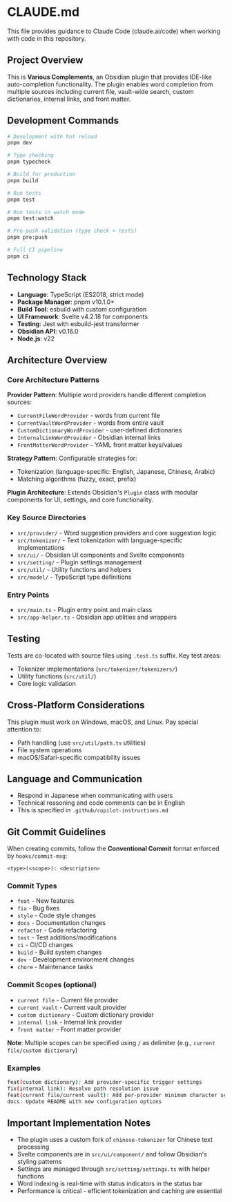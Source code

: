 # CLAUDE.md

This file provides guidance to Claude Code (claude.ai/code) when working with code in this repository.

## Project Overview

This is **Various Complements**, an Obsidian plugin that provides IDE-like auto-completion functionality. The plugin enables word completion from multiple sources including current file, vault-wide search, custom dictionaries, internal links, and front matter.

## Development Commands

```bash
# Development with hot reload
pnpm dev

# Type checking
pnpm typecheck

# Build for production
pnpm build

# Run tests
pnpm test

# Run tests in watch mode
pnpm test:watch

# Pre-push validation (type check + tests)
pnpm pre:push

# Full CI pipeline
pnpm ci
```

## Technology Stack

- **Language**: TypeScript (ES2018, strict mode)
- **Package Manager**: pnpm v10.1.0+
- **Build Tool**: esbuild with custom configuration
- **UI Framework**: Svelte v4.2.18 for components
- **Testing**: Jest with esbuild-jest transformer
- **Obsidian API**: v0.16.0
- **Node.js**: v22

## Architecture Overview

### Core Architecture Patterns

**Provider Pattern**: Multiple word providers handle different completion sources:
- `CurrentFileWordProvider` - words from current file
- `CurrentVaultWordProvider` - words from entire vault
- `CustomDictionaryWordProvider` - user-defined dictionaries
- `InternalLinkWordProvider` - Obsidian internal links
- `FrontMatterWordProvider` - YAML front matter keys/values

**Strategy Pattern**: Configurable strategies for:
- Tokenization (language-specific: English, Japanese, Chinese, Arabic)
- Matching algorithms (fuzzy, exact, prefix)

**Plugin Architecture**: Extends Obsidian's `Plugin` class with modular components for UI, settings, and core functionality.

### Key Source Directories

- `src/provider/` - Word suggestion providers and core suggestion logic
- `src/tokenizer/` - Text tokenization with language-specific implementations
- `src/ui/` - Obsidian UI components and Svelte components
- `src/setting/` - Plugin settings management
- `src/util/` - Utility functions and helpers
- `src/model/` - TypeScript type definitions

### Entry Points

- `src/main.ts` - Plugin entry point and main class
- `src/app-helper.ts` - Obsidian app utilities and wrappers

## Testing

Tests are co-located with source files using `.test.ts` suffix. Key test areas:
- Tokenizer implementations (`src/tokenizer/tokenizers/`)
- Utility functions (`src/util/`)
- Core logic validation

## Cross-Platform Considerations

This plugin must work on Windows, macOS, and Linux. Pay special attention to:
- Path handling (use `src/util/path.ts` utilities)
- File system operations
- macOS/Safari-specific compatibility issues

## Language and Communication

- Respond in Japanese when communicating with users
- Technical reasoning and code comments can be in English
- This is specified in `.github/copilot-instructions.md`

## Git Commit Guidelines

When creating commits, follow the **Conventional Commit** format enforced by `hooks/commit-msg`:

```
<type>(<scope>): <description>
```

### Commit Types
- `feat` - New features
- `fix` - Bug fixes  
- `style` - Code style changes
- `docs` - Documentation changes
- `refactor` - Code refactoring
- `test` - Test additions/modifications
- `ci` - CI/CD changes
- `build` - Build system changes
- `dev` - Development environment changes
- `chore` - Maintenance tasks

### Commit Scopes (optional)
- `current file` - Current file provider
- `current vault` - Current vault provider
- `custom dictionary` - Custom dictionary provider
- `internal link` - Internal link provider
- `front matter` - Front matter provider

**Note**: Multiple scopes can be specified using `/` as delimiter (e.g., `current file/custom dictionary`)

### Examples
```bash
feat(custom dictionary): Add provider-specific trigger settings
fix(internal link): Resolve path resolution issue
feat(current file/current vault): Add per-provider minimum character settings
docs: Update README with new configuration options
```

## Important Implementation Notes

- The plugin uses a custom fork of `chinese-tokenizer` for Chinese text processing
- Svelte components are in `src/ui/component/` and follow Obsidian's styling patterns
- Settings are managed through `src/setting/settings.ts` with helper functions
- Word indexing is real-time with status indicators in the status bar
- Performance is critical - efficient tokenization and caching are essential